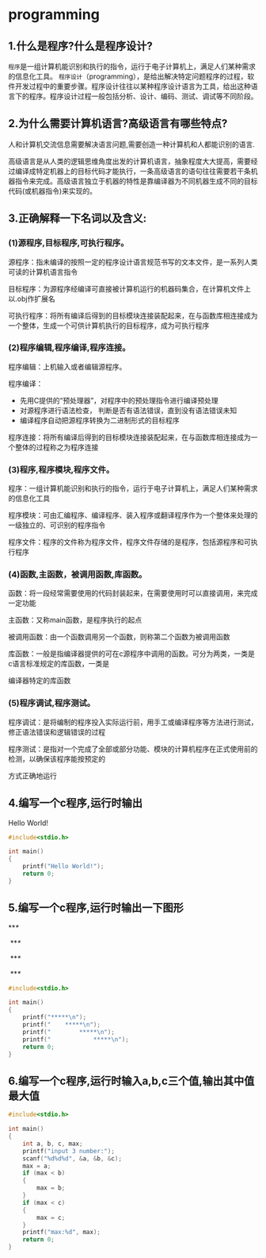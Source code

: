 # programming

## 1.什么是程序?什么是程序设计?

`程序`是一组计算机能识别和执行的指令，运行于电子计算机上，满足人们某种需求的信息化工具。 `程序设计`（programming），是给出解决特定问题程序的过程，软件开发过程中的重要步骤。程序设计往往以某种程序设计语言为工具，给出这种语言下的程序。程序设计过程一般包括分析、设计、编码、测试、调试等不同阶段。

## 2.为什么需要计算机语言?高级语言有哪些特点?

人和计算机交流信息需要解决语言问题,需要创造一种计算机和人都能识别的语言.

高级语言是从人类的逻辑思维角度出发的计算机语言，抽象程度大大提高，需要经过编译成特定机器上的目标代码才能执行，一条高级语言的语句往往需要若干条机器指令来完成。高级语言独立于机器的特性是靠编译器为不同机器生成不同的目标代码\(或机器指令\)来实现的。

## 3.正确解释一下名词以及含义:

### \(1\)源程序,目标程序,可执行程序。

源程序：指未编译的按照一定的程序设计语言规范书写的文本文件，是一系列人类可读的计算机语言指令

目标程序：为源程序经编译可直接被计算机运行的机器码集合，在计算机文件上以.obj作扩展名

可执行程序：将所有编译后得到的目标模块连接装配起来，在与函数库相连接成为一个整体，生成一个可供计算机执行的目标程序，成为可执行程序

### \(2\)程序编辑,程序编译,程序连接。

程序编辑：上机输入或者编辑源程序。

程序编译：

* 先用C提供的“预处理器”，对程序中的预处理指令进行编译预处理
* 对源程序进行语法检查， 判断是否有语法错误，直到没有语法错误未知
* 编译程序自动把源程序转换为二进制形式的目标程序

程序连接：将所有编译后得到的目标模块连接装配起来，在与函数库相连接成为一个整体的过程称之为程序连接

### \(3\)程序,程序模块,程序文件。

程序：一组计算机能识别和执行的指令，运行于电子计算机上，满足人们某种需求的信息化工具

程序模块：可由汇编程序、编译程序、装入程序或翻译程序作为一个整体来处理的一级独立的、可识别的程序指令

程序文件：程序的文件称为程序文件，程序文件存储的是程序，包括源程序和可执行程序

### \(4\)函数,主函数，被调用函数,库函数。

函数：将一段经常需要使用的代码封装起来，在需要使用时可以直接调用，来完成一定功能

主函数：又称main函数，是程序执行的起点

被调用函数：由一个函数调用另一个函数，则称第二个函数为被调用函数

库函数：一般是指编译器提供的可在c源程序中调用的函数。可分为两类，一类是c语言标准规定的库函数，一类是

编译器特定的库函数

### \(5\)程序调试,程序测试。

程序调试：是将编制的程序投入实际运行前，用手工或编译程序等方法进行测试，修正语法错误和逻辑错误的过程

程序测试：是指对一个完成了全部或部分功能、模块的计算机程序在正式使用前的检测，以确保该程序能按预定的

方式正确地运行

## 4.编写一个c程序,运行时输出

Hello World!

```c
#include<stdio.h>

int main()
{
    printf("Hello World!");
    return 0;
}
```

## 5.编写一个c程序,运行时输出一下图形

\*\*_\*_

​ \*\*_\*_

​ \*\*_\*_

​ \*\*_\*_

```c
#include<stdio.h>

int main()
{
    printf("*****\n");
    printf("    *****\n");
    printf("        *****\n");
    printf("            *****\n");
    return 0;
}
```

## 6.编写一个c程序,运行时输入a,b,c三个值,输出其中值最大值

```c
#include<stdio.h>

int main()
{
    int a, b, c, max;
    printf("input 3 number:");
    scanf("%d%d%d", &a, &b, &c);
    max = a;
    if (max < b)
    {
        max = b;
    }
    if (max < c)
    {
        max = c;
    }
    printf("max:%d", max);
    return 0;
}
```

